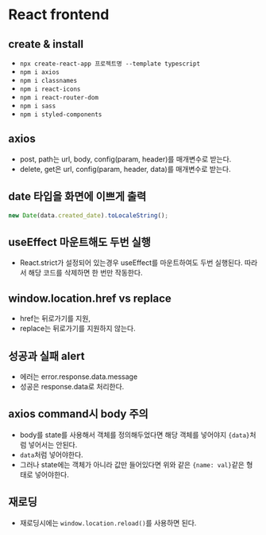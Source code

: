 # React frontend

## create & install

- `npx create-react-app 프로젝트명 --template typescript`
- `npm i axios`
- `npm i classnames`
- `npm i react-icons`
- `npm i react-router-dom`
- `npm i sass`
- `npm i styled-components`

## axios

- post, path는 url, body, config(param, header)를 매개변수로 받는다.
- delete, get은 url, config(param, header, data)를 매개변수로 받는다.

## date 타입을 화면에 이쁘게 출력

```typescript
new Date(data.created_date).toLocaleString();
```

## useEffect 마운트해도 두번 실행

- React.strict가 설정되어 있는경우 useEffect를 마운트하여도 두번 실행된다. 따라서 해당 코드를 삭제하면 한 번만 작동한다.

## window.location.href vs replace

- href는 뒤로가기를 지원,
- replace는 뒤로가기를 지원하지 않는다.

## 성공과 실패 alert

- 에러는 error.response.data.message
- 성공은 response.data로 처리한다.

## axios command시 body 주의

- body를 state를 사용해서 객체를 정의해두었다면 해당 객체를 넣어야지 `{data}`처럼 넣어서는 안된다.
- `data`처럼 넣어야한다.
- 그러나 state에는 객체가 아니라 값만 들어있다면 위와 같은 `{name: val}`같은 형태로 넣어야한다.

## 재로딩

- 재로딩시에는 `window.location.reload()`를 사용하면 된다.
